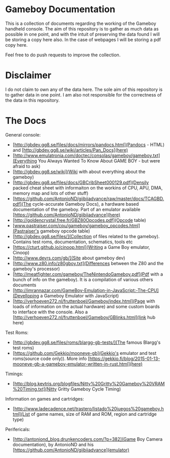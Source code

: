 Gameboy Documentation
=====================

This is a collection of documents regarding the working of the Gameboy handheld console. The aim of this repository
is to gather as much data as possible in one point, and with the intuit of preserving the data found I will be storing a copy here
also. In the case of webpages I will be storing a pdf copy here.


Feel free to do push requests to improve the collection.

Disclaimer
=========

I do not claim to own any of the data here. The sole aim of this repository is to gather data in one point. I am also not responsible
for the correctness of the data in this repository.

The Docs
========

General console:
 - [http://gbdev.gg8.se/files/docs/mirrors/pandocs.html](Pandocs - HTML) and [http://gbdev.gg8.se/wiki/articles/Pan_Docs](here)
 - [http://www.emulatronia.com/doctec/consolas/gameboy/gameboy.txt](Everything You Always Wanted To Know About GAME BOY - but were afraid to ask)
 - [http://gbdev.gg8.se/wiki](Wiki with about everything about the gameboy)
 - [http://gbdev.gg8.se/files/docs/GBCribSheet000129.pdf](Densily packed cheat sheet with informaiton on the workins of CPU, APU, DMA, memory map and lots of other stuff)
 - [https://github.com/AntonioND/giibiiadvance/raw/master/docs/TCAGBD.pdf](The cycle-accurate Gameboy Docs), a hardware based documentation of the gameboy. Part of an emulator available [https://github.com/AntonioND/giibiiadvance](here)
 - [http://goldencrystal.free.fr/GBZ80Opcodes.pdf](Opcode table)
 - [www.pastraiser.com/cpu/gameboy/gameboy_opcodes.html](Pastraiser's gameboy opcode table)
 - [http://gbdev.gg8.se/files/](Collection of files related to the gameboy). Contains test roms, documentation, schematics, tools etc
 - [https://cturt.github.io/cinoop.html](Writing a Game Boy emulator, Cinoop)
 - [http://www.devrs.com/gb/](Site about gameboy dev)
 - [http://www.z80.info/z80gboy.txt](Differences between the Z80 and the gameboy's processor)
 - [http://meatfighter.com/gameboy/TheNintendoGameboy.pdf](Pdf with a bunch of info on the gameboy). It is a compilation of various others documents
 - [http://imrannazar.com/GameBoy-Emulation-in-JavaScript:-The-CPU](Develloping a Gameboy Emulator with JavaScript)
 - [http://verhoeven272.nl/fruttenboel/Gameboy/index.html](Page with loads of information on the actual hardware) and some custom boards to interface with the console. Also a [http://verhoeven272.nl/fruttenboel/Gameboy/GBlinks.html](link hub here)

Test Roms:
 - [http://gbdev.gg8.se/files/roms/blargg-gb-tests/](The famous Blargg's test roms)
 - [https://github.com/Gekkio/mooneye-gb](Gekkio's emulator and test roms(source code only)). More info [https://gekkio.fi/blog/2015-01-13-mooneye-gb-a-gameboy-emulator-written-in-rust.html](here)

Timings:
 - [http://blog.kevtris.org/blogfiles/Nitty%20Gritty%20Gameboy%20VRAM%20Timing.txt](Nitty Gritty Gameboy Cycle Timing)

Information on games and cartridges:
 - [http://www.ladecadence.net/trastero/listado%20juegos%20gameboy.html](List of game names, size of RAM and ROM, region and cartridge type)

Perifericals:
 - [http://antoniond_blog.drunkencoders.com/?p=382](Game Boy Camera documentation), by AntonioND and his [https://github.com/AntonioND/giibiiadvance](emulator)
